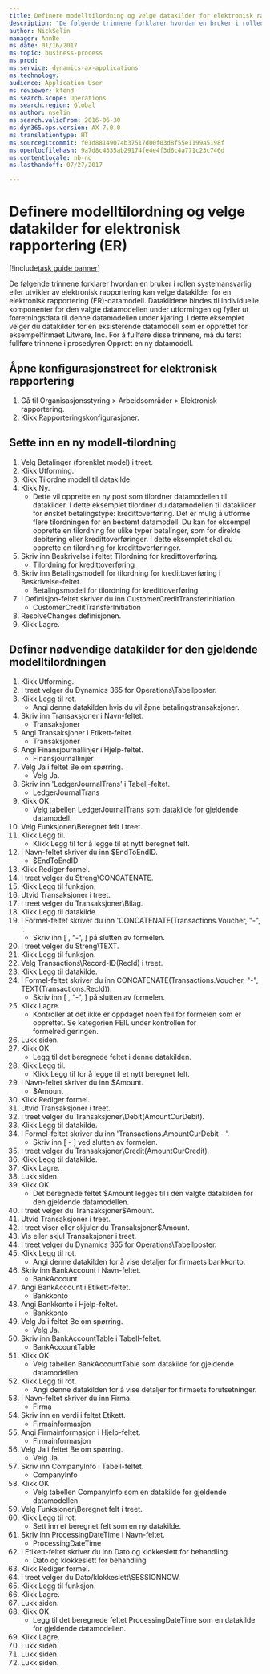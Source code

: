 ```yaml
--- 
title: Definere modelltilordning og velge datakilder for elektronisk rapportering (ER)
description: "De følgende trinnene forklarer hvordan en bruker i rollen systemansvarlig eller utvikler av elektronisk rapportering kan velge datakilder for en elektronisk rapportering (ER)-datamodell."
author: NickSelin
manager: AnnBe
ms.date: 01/16/2017
ms.topic: business-process
ms.prod: 
ms.service: dynamics-ax-applications
ms.technology: 
audience: Application User
ms.reviewer: kfend
ms.search.scope: Operations
ms.search.region: Global
ms.author: nselin
ms.search.validFrom: 2016-06-30
ms.dyn365.ops.version: AX 7.0.0
ms.translationtype: HT
ms.sourcegitcommit: f01d88149074b37517d00f03d8f55e1199a5198f
ms.openlocfilehash: 9a7d8c4335ab29174fe4e4f3d6c4a771c23c746d
ms.contentlocale: nb-no
ms.lasthandoff: 07/27/2017

---
```

# <a name="define-model-mapping-and-select-data-sources-for-electronic-reporting-er"></a>Definere modelltilordning og velge datakilder for elektronisk rapportering (ER)

[!include[task guide banner](../../includes/task-guide-banner.md)]

De følgende trinnene forklarer hvordan en bruker i rollen systemansvarlig eller utvikler av elektronisk rapportering kan velge datakilder for en elektronisk rapportering (ER)-datamodell. Datakildene bindes til individuelle komponenter for den valgte datamodellen under utformingen og fyller ut forretningsdata til denne datamodellen under kjøring. I dette eksemplet velger du datakilder for en eksisterende datamodell som er opprettet for eksempelfirmaet Litware, Inc. For å fullføre disse trinnene, må du først fullføre trinnene i prosedyren Opprett en ny datamodell.


## <a name="open-the-electronic-reporting-configurations-tree"></a>Åpne konfigurasjonstreet for elektronisk rapportering
1. Gå til Organisasjonsstyring > Arbeidsområder > Elektronisk rapportering.
2. Klikk Rapporteringskonfigurasjoner.

## <a name="insert-a-new-model-mapping"></a>Sette inn en ny modell-tilordning
1. Velg Betalinger (forenklet model) i treet.
2. Klikk Utforming.
3. Klikk Tilordne modell til datakilde.
4. Klikk Ny.
    * Dette vil opprette en ny post som tilordner datamodellen til datakilder. I dette eksemplet tilordner du datamodellen til datakilder for ønsket betalingstype: kredittoverføring.     Det er mulig å utforme flere tilordningen for en bestemt datamodell. Du kan for eksempel opprette en tilordning for ulike typer betalinger, som for direkte debitering eller kredittoverføringer. I dette eksemplet skal du opprette en tilordning for kredittoverføringer.  
5. Skriv inn Beskrivelse i feltet Tilordning for kredittoverføring.
    * Tilordning for kredittoverføring  
6. Skriv inn Betalingsmodell for tilordning for kredittoverføring i Beskrivelse-feltet.
    * Betalingsmodell for tilordning for kredittoverføring  
7. I Definisjon-feltet skriver du inn CustomerCreditTransferInitiation.
    * CustomerCreditTransferInitiation  
8. ResolveChanges definisjonen.
9. Klikk Lagre.

## <a name="define-required-data-sources-for-the-current-model-mapping"></a>Definer nødvendige datakilder for den gjeldende modelltilordningen
1. Klikk Utforming.
2. I treet velger du Dynamics 365 for Operations\Tabellposter.
3. Klikk Legg til rot.
    * Angi denne datakilden hvis du vil åpne betalingstransaksjoner.  
4. Skriv inn Transaksjoner i Navn-feltet.
    * Transaksjoner  
5. Angi Transaksjoner i Etikett-feltet.
    * Transaksjoner  
6. Angi Finansjournallinjer i Hjelp-feltet.
    * Finansjournallinjer  
7. Velg Ja i feltet Be om spørring.
    * Velg Ja.  
8. Skriv inn 'LedgerJournalTrans' i Tabell-feltet.
    * LedgerJournalTrans  
9. Klikk OK.
    * Velg tabellen LedgerJournalTrans som datakilde for gjeldende datamodell.  
10. Velg Funksjoner\Beregnet felt i treet.
11. Klikk Legg til.
    * Klikk Legg til for å legge til et nytt beregnet felt.  
12. I Navn-feltet skriver du inn $EndToEndID.
    * $EndToEndID  
13. Klikk Rediger formel.
14. I treet velger du Streng\CONCATENATE.
15. Klikk Legg til funksjon.
16. Utvid Transaksjoner i treet.
17. I treet velger du Transaksjoner\Bilag.
18. Klikk Legg til datakilde.
19. I Formel-feltet skriver du inn 'CONCATENATE(Transactions.Voucher, "-", '.
    * Skriv inn [ , “-“, ] på slutten av formelen.  
20. I treet velger du Streng\TEXT.
21. Klikk Legg til funksjon.
22. Velg Transactions\Record-ID(RecId) i treet.
23. Klikk Legg til datakilde.
24. I Formel-feltet skriver du inn CONCATENATE(Transactions.Voucher, "-", TEXT(Transactions.RecId)).
    * Skriv inn [ , “-“, ] på slutten av formelen.  
25. Klikk Lagre.
    * Kontroller at det ikke er oppdaget noen feil for formelen som er opprettet. Se kategorien FEIL under kontrollen for formelredigeringen.  
26. Lukk siden.
27. Klikk OK.
    * Legg til det beregnede feltet i denne datakilden.  
28. Klikk Legg til.
    * Klikk Legg til for å legge til et nytt beregnet felt.  
29. I Navn-feltet skriver du inn $Amount.
    * $Amount  
30. Klikk Rediger formel.
31. Utvid Transaksjoner i treet.
32. I treet velger du Transaksjoner\Debit(AmountCurDebit).
33. Klikk Legg til datakilde.
34. I Formel-feltet skriver du inn 'Transactions.AmountCurDebit - '.
    * Skriv inn [ - ] ved slutten av formelen.  
35. I treet velger du Transaksjoner\Credit(AmountCurCredit).
36. Klikk Legg til datakilde.
37. Klikk Lagre.
38. Lukk siden.
39. Klikk OK.
    * Det beregnede feltet $Amount legges til i den valgte datakilden for den gjeldende datamodellen.  
40. I treet velger du Transaksjoner\$Amount.
41. Utvid Transaksjoner i treet.
42. I treet viser eller skjuler du Transaksjoner\$Amount.
43. Vis eller skjul Transaksjoner i treet.
44. I treet velger du Dynamics 365 for Operations\Tabellposter.
45. Klikk Legg til rot.
    * Angi denne datakilden for å vise detaljer for firmaets bankkonto.  
46. Skriv inn BankAccount i Navn-feltet.
    * BankAccount  
47. Angi BankAccount i Etikett-feltet.
    * Bankkonto  
48. Angi Bankkonto i Hjelp-feltet.
    * Bankkonto  
49. Velg Ja i feltet Be om spørring.
    * Velg Ja.  
50. Skriv inn BankAccountTable i Tabell-feltet.
    * BankAccountTable  
51. Klikk OK.
    * Velg tabellen BankAccountTable som datakilde for gjeldende datamodellen.  
52. Klikk Legg til rot.
    * Angi denne datakilden for å vise detaljer for firmaets forutsetninger.  
53. I Navn-feltet skriver du inn Firma.
    * Firma  
54. Skriv inn en verdi i feltet Etikett.
    * Firmainformasjon  
55. Angi Firmainformasjon i Hjelp-feltet.
    * Firmainformasjon  
56. Velg Ja i feltet Be om spørring.
    * Velg Ja.  
57. Skriv inn CompanyInfo i Tabell-feltet.
    * CompanyInfo  
58. Klikk OK.
    * Velg tabellen CompanyInfo som en datakilde for gjeldende datamodellen.  
59. Velg Funksjoner\Beregnet felt i treet.
60. Klikk Legg til rot.
    * Sett inn et beregnet felt som en ny datakilde.  
61. Skriv inn ProcessingDateTime i Navn-feltet.
    * ProcessingDateTime  
62. I Etikett-feltet skriver du inn Dato og klokkeslett for behandling.
    * Dato og klokkeslett for behandling  
63. Klikk Rediger formel.
64. I treet velger du Dato/klokkeslett\SESSIONNOW.
65. Klikk Legg til funksjon.
66. Klikk Lagre.
67. Lukk siden.
68. Klikk OK.
    * Legg til det beregnede feltet ProcessingDateTime som en datakilde for gjeldende datamodellen.  
69. Klikk Lagre.
70. Lukk siden.
71. Lukk siden.
72. Lukk siden.


